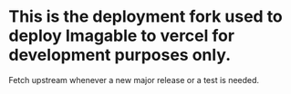 # This is the deployment fork used to deploy Imagable to vercel for development purposes only.
Fetch upstream whenever a new major release or a test is needed.
